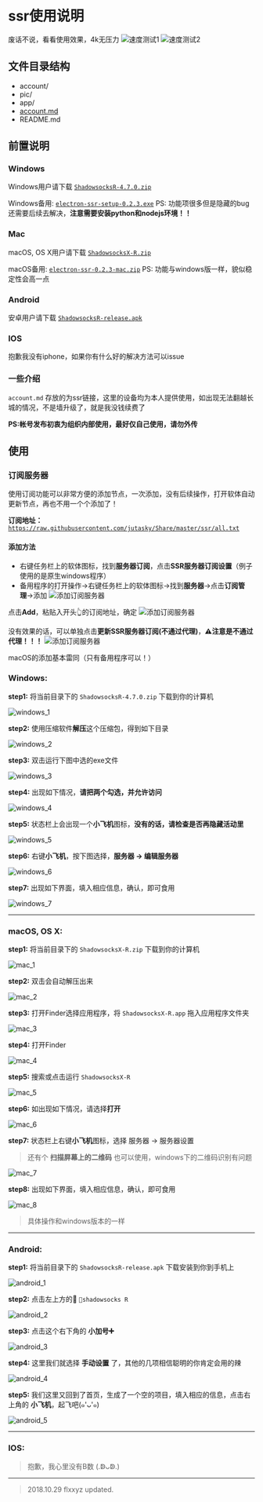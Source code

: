 # ssr使用说明

废话不说，看看使用效果，4k无压力
![速度测试1][1]
![速度测试2][2]

## 文件目录结构

  - account/
  - pic/
  - app/
  - [account.md](https://github.com/jutasky/Share/blob/master/ssr/account.md)
  - README.md


## 前置说明

  ### Windows
   Windows用户请下载 [`ShadowsocksR-4.7.0.zip`](https://github.com/jutasky/Share/raw/master/ssr/app/ShadowsocksR-4.7.0.zip)
  
   Windows备用: [`electron-ssr-setup-0.2.3.exe`](https://github.com/jutasky/Share/raw/master/ssr/app/electron-ssr-setup-0.2.3.exe)
   PS: 功能项很多但是隐藏的bug还需要后续去解决，**注意需要安装python和nodejs环境！！**

  ### Mac
   macOS, OS X用户请下载 [`ShadowsocksX-R.zip`](https://github.com/jutasky/Share/raw/master/ssr/app/ShadowsocksX-R.zip)

   macOS备用: [`electron-ssr-0.2.3-mac.zip`](https://github.com/jutasky/Share/raw/master/ssr/app/electron-ssr-0.2.3-mac.zip)
   PS: 功能与windows版一样，貌似稳定性会高一点

  ### Android
   安卓用户请下载 [`ShadowsocksR-release.apk`](https://github.com/jutasky/Share/raw/master/ssr/app/Shadowsocksr-release.apk)

  ### IOS
   抱歉我没有iphone，如果你有什么好的解决方法可以issue

  ### 一些介绍
   `account.md` 存放的为ssr链接，这里的设备均为本人提供使用，如出现无法翻越长城的情况，不是墙升级了，就是我没钱续费了

   **PS:帐号发布初衷为组织内部使用，最好仅自己使用，请勿外传**


## **使用**
 ### 订阅服务器
 使用订阅功能可以非常方便的添加节点，一次添加，没有后续操作，打开软体自动更新节点，再也不用一个个添加了！
 
 **订阅地址：**[`https://raw.githubusercontent.com/jutasky/Share/master/ssr/all.txt`](https://raw.githubusercontent.com/jutasky/Share/master/ssr/all.txt)

 #### 添加方法
  - 右键任务栏上的软体图标，找到**服务器订阅**，点击**SSR服务器订阅设置**（例子使用的是原生windows程序）
  - 备用程序的打开操作->右键任务栏上的软体图标->找到**服务器**->点击**订阅管理**->添加
  ![添加订阅服务器][3]
  
  点击**Add**，粘贴入开头👆的订阅地址，确定
  ![添加订阅服务器][4]
  
  没有效果的话，可以单独点击**更新SSR服务器订阅(不通过代理)**，**⚠️注意是不通过代理！！！**
  ![添加订阅服务器][5]
  
  macOS的添加基本雷同（只有备用程序可以！）

 ### **Windows:**
  **step1:**
  将当前目录下的 `ShadowsocksR-4.7.0.zip` 下载到你的计算机

  ![windows_1][10]

  **step2:**
  使用压缩软件**解压**这个压缩包，得到如下目录

  ![windows_2][11]

  **step3:**
  双击运行下图中选的exe文件

  ![windows_3][12]

   **step4:**
  出现如下情况，**请把两个勾选，并允许访问**

  ![windows_4][13]

  **step5:**
  状态栏上会出现一个**小飞机**图标，**没有的话，请检查是否再隐藏活动里**

  ![windows_5][14]

  **step6:**
  右键**小飞机**，按下图选择，**服务器 -> 编辑服务器**

  ![windows_6][15]

  **step7:**
  出现如下界面，填入相应信息，确认，即可食用

  ![windows_7][16]

- - - -

 ### **macOS, OS X:**
  **step1:**
  将当前目录下的 `ShadowsocksX-R.zip` 下载到你的计算机

  ![mac_1][20]
  
  **step2:**
   双击会自动解压出来

  ![mac_2][21]
  
  **step3:**
  打开Finder选择应用程序，将 `ShadowsocksX-R.app` 拖入应用程序文件夹
  
  ![mac_3][22]
  
  **step4:**
  打开Finder
  
  ![mac_4][23]
  
  **step5:**
  搜索或点击运行 `ShadowsocksX-R`
  
  ![mac_5][24]
  
  **step6:**
  如出现如下情况，请选择**打开**
  
  ![mac_6][25]
  
  **step7:**
  状态栏上右键**小飞机**图标，选择 服务器 -> 服务器设置
  > 还有个 **扫描屏幕上的二维码** 也可以使用，windows下的二维码识别有问题
  
  ![mac_7][26]
  
  **step8:**
  出现如下界面，填入相应信息，确认，即可食用
  
  ![mac_8][27]
  
  > 具体操作和windows版本的一样

- - - -

 ### **Android:**
  **step1:**
  将当前目录下的 `ShadowsocksR-release.apk` 下载安装到你到手机上

  ![android_1][30]

  **step2:**
  点击左上方的 `shadowsocks R`

  ![android_2][31]

  **step3:**
  点击这个右下角的 **小加号➕**

  ![android_3][32]

  **step4:**
  这里我们就选择 **手动设置** 了，其他的几项相信聪明的你肯定会用的辣

  ![android_4][33]

  **step5:**
  我们这里又回到了首页，生成了一个空的项目，填入相应的信息，点击右上角的 **小飞机**，起飞吧(๑'ᴗ'๑)

  ![android_5][34]

 
 - - - -

 ### **IOS:**
 > 抱歉，我心里没有B数 (.ↁᴗↁ.)


- - - -
> 2018.10.29 flxxyz updated.


 [1]: ./pic/usage1.png
 [2]: ./pic/usage2.png
 [3]: ./pic/usage3.jpg
 [4]: ./pic/usage4.jpg
 [5]: ./pic/usage5.jpg

 [10]: ./pic/windows/ssr_1.png
 [11]: ./pic/windows/ssr_2.png
 [12]: ./pic/windows/ssr_3.png
 [13]: ./pic/windows/ssr_4.png
 [14]: ./pic/windows/ssr_5.png
 [15]: ./pic/windows/ssr_6.png
 [16]: ./pic/windows/ssr_7.png
 
 [20]: ./pic/mac/ssr_1.png
 [21]: ./pic/mac/ssr_2.png
 [22]: ./pic/mac/ssr_3.png
 [23]: ./pic/mac/ssr_4.png
 [24]: ./pic/mac/ssr_5.png
 [25]: ./pic/mac/ssr_6.png
 [26]: ./pic/mac/ssr_7.png
 [27]: ./pic/mac/ssr_8.png
 
 [30]: ./pic/android/ssr_1.png
 [31]: ./pic/android/ssr_2.png
 [32]: ./pic/android/ssr_3.png
 [33]: ./pic/android/ssr_4.png
 [34]: ./pic/android/ssr_5.png

